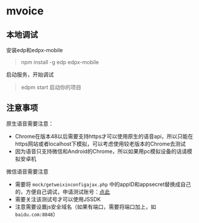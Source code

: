 # mvoice

## 本地调试

安装edp和edpx-mobile

> npm install -g edp edpx-mobile

启动服务，开始调试

> edpm start 启动你的项目

## 注意事项

原生语音需要注意：
- Chrome在版本48以后需要支持https才可以使用原生的语音api，所以只能在https网站或者localhost下模拟，可以考虑使用较老版本的Chrome去测试
- 因为语音只支持微信和Android的Chrome，所以如果用pc模拟设备的话请模拟安卓机

微信语音需要注意
- 需要将 `mock/getweixinconfigajax.php` 中的appID和appsecret替换成自己的，方便自己调试，申请测试账号：[点此](http://mp.weixin.qq.com/debug/cgi-bin/sandbox?t=sandbox/login)
- 需要关注该测试号才可以使用JSSDK
- 注意需要设置js安全域名（如果有端口，需要将端口加上，如`baidu.com:8848`）
